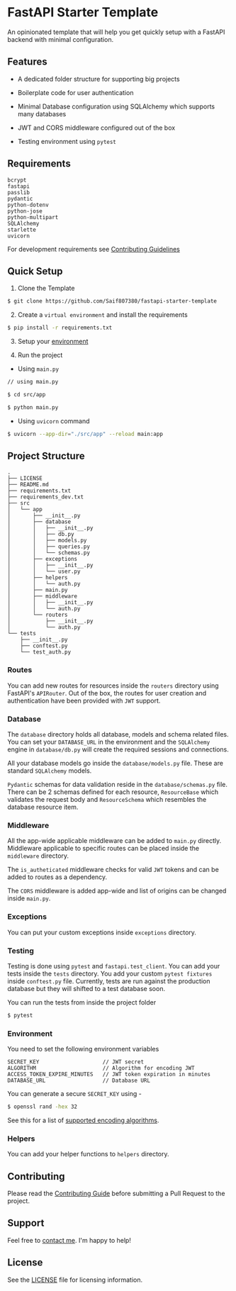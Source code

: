 # FastAPI Starter Template

An opinionated template that will help you get quickly setup with a FastAPI backend with minimal configuration.

## Features

- A dedicated folder structure for supporting big projects

- Boilerplate code for user authentication

- Minimal Database configuration using SQLAlchemy which supports many databases

- JWT and CORS middleware configured out of the box

- Testing environment using `pytest`

## Requirements

```
bcrypt
fastapi
passlib
pydantic
python-dotenv
python-jose
python-multipart
SQLAlchemy
starlette
uvicorn
```

For development requirements see [Contributing Guidelines](https://github.com/preprocessy/preprocessy/blob/master/CONTRIBUTING.md)

## Quick Setup

1. Clone the Template

```bash
$ git clone https://github.com/Saif807380/fastapi-starter-template
```

2. Create a `virtual environment` and install the requirements

```bash
$ pip install -r requirements.txt
```

3. Setup your [environment](#environment)

4. Run the project

  - Using `main.py`

  ```bash
  // using main.py

  $ cd src/app

  $ python main.py

  ```

  - Using `uvicorn` command

  ```bash
  $ uvicorn --app-dir="./src/app" --reload main:app
  ```

## Project Structure

```
.
├── LICENSE
├── README.md
├── requirements.txt
├── requirements_dev.txt
├── src
│   └── app
│       ├── __init__.py
│       ├── database
│       │   ├── __init__.py
│       │   ├── db.py
│       │   ├── models.py
│       │   ├── queries.py
│       │   └── schemas.py
│       ├── exceptions
│       │   ├── __init__.py
│       │   └── user.py
│       ├── helpers
│       │   └── auth.py
│       ├── main.py
│       ├── middleware
│       │   ├── __init__.py
│       │   └── auth.py
│       └── routers
│           ├── __init__.py
│           └── auth.py
└── tests
    ├── __init__.py
    ├── conftest.py
    └── test_auth.py
```

### Routes

You can add new routes for resources inside the `routers` directory using FastAPI's `APIRouter`. Out of the box, the routes for user creation and authentication have been provided with `JWT` support.

### Database

The `database` directory holds all database, models and schema related files. You can set your `DATABASE_URL` in the environment and the `SQLAlchemy` engine in `database/db.py` will create the required sessions and connections.

All your database models go inside the `database/models.py` file. These are standard `SQLAlchemy` models.

`Pydantic` schemas for data validation reside in the `database/schemas.py` file. There can be 2 schemas defined for each resource, `ResourceBase` which validates the request body and `ResourceSchema` which resembles the database resource item.

### Middleware

All the app-wide applicable middleware can be added to `main.py` directly. Middleware applicable to specific routes can be placed inside the `middleware` directory.

The `is_autheticated` middleware checks for valid `JWT` tokens and can be added to routes as a dependency.

The `CORS` middleware is added app-wide and list of origins can be changed inside `main.py`.

### Exceptions

You can put your custom exceptions inside `exceptions` directory.

### Testing

Testing is done using `pytest` and `fastapi.test_client`. You can add your tests inside the `tests` directory. You add your custom `pytest fixtures` inside `conftest.py` file. Currently, tests are run against the production database but they will shifted to a test database soon.

You can run the tests from inside the project folder

```bash
$ pytest
```

### Environment

You need to set the following environment variables

```
SECRET_KEY                    // JWT secret
ALGORITHM                     // Algorithm for encoding JWT
ACCESS_TOKEN_EXPIRE_MINUTES   // JWT token expiration in minutes
DATABASE_URL                  // Database URL
```

You can generate a secure `SECRET_KEY` using -

```bash
$ openssl rand -hex 32
```

See this for a list of [supported encoding algorithms](https://python-jose.readthedocs.io/en/latest/jws/index.html#supported-algorithms).

### Helpers

You can add your helper functions to `helpers` directory.

## Contributing

Please read the [Contributing Guide](https://github.com/preprocessy/preprocessy/blob/master/CONTRIBUTING.md) before submitting a Pull Request to the project.

## Support

Feel free to [contact me](https://www.saif-kazi.tech). I'm happy to help!

## License

See the [LICENSE](https://github.com/Saif807380/fastapi-starter-template/blob/main/LICENSE) file for licensing information.
